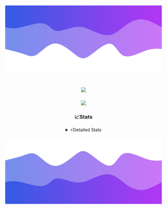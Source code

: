 ![Header](./header.png)
<div align="center">

<h1 align="center">
  <a href="https://git.io/typing-svg">
    <img src="https://readme-typing-svg.herokuapp.com/?lines=Hello,+There!+%F0%9F%91%8B;This+is+chicho.;Owner+on+Ocean;&center=true&size=25">
  </a>
</h1>
  
<p align="center">
  <img src="https://lanyard.cnrad.dev/api/852683595378196480" />
</p>

### 📈Stats
<details>
    <summary> ⚡Detailed Stats</summary>
    <br/>

<!--START_SECTION:waka-->
![Code Time](http://img.shields.io/badge/Code%20Time-1%2C101%20hrs%2051%20mins-blue)

![Profile Views](http://img.shields.io/badge/Profile%20Views-0-blue)

**🐱 My GitHub Data** 

> 📦 189.5 kB Used in GitHub's Storage 
 > 
> 🏆 0 Contributions in the Year 2025
 > 
> 🚫 Not Opted to Hire
 > 
> 📜 15 Public Repositories 
 > 
> 🔑 13 Private Repositories 
 > 
**I'm a Night 🦉** 

```text
🌞 Morning                24 commits          █░░░░░░░░░░░░░░░░░░░░░░░░   04.41 % 
🌆 Daytime                74 commits          ███░░░░░░░░░░░░░░░░░░░░░░   13.60 % 
🌃 Evening                240 commits         ███████████░░░░░░░░░░░░░░   44.12 % 
🌙 Night                  206 commits         █████████░░░░░░░░░░░░░░░░   37.87 % 
```
📅 **I'm Most Productive on Friday** 

```text
Monday                   29 commits          █░░░░░░░░░░░░░░░░░░░░░░░░   05.33 % 
Tuesday                  117 commits         █████░░░░░░░░░░░░░░░░░░░░   21.51 % 
Wednesday                85 commits          ████░░░░░░░░░░░░░░░░░░░░░   15.62 % 
Thursday                 74 commits          ███░░░░░░░░░░░░░░░░░░░░░░   13.60 % 
Friday                   128 commits         ██████░░░░░░░░░░░░░░░░░░░   23.53 % 
Saturday                 62 commits          ███░░░░░░░░░░░░░░░░░░░░░░   11.40 % 
Sunday                   49 commits          ██░░░░░░░░░░░░░░░░░░░░░░░   09.01 % 
```


📊 **This Week I Spent My Time On** 

```text
🕑︎ Time Zone: America/Argentina/Buenos_Aires

💬 Programming Languages: 
TypeScript               18 hrs 53 mins      ████████████████████░░░░░   79.79 % 
JavaScript               2 hrs 15 mins       ██░░░░░░░░░░░░░░░░░░░░░░░   09.51 % 
JSON                     1 hr 37 mins        ██░░░░░░░░░░░░░░░░░░░░░░░   06.84 % 
Python                   19 mins             ░░░░░░░░░░░░░░░░░░░░░░░░░   01.38 % 
HTML                     18 mins             ░░░░░░░░░░░░░░░░░░░░░░░░░   01.33 % 

🔥 Editors: 
Cursor                   23 hrs 40 mins      █████████████████████████   100.00 % 

🐱‍💻 Projects: 
ocean-backend            20 hrs 17 mins      █████████████████████░░░░   85.72 % 
front-electro-patagonia-m3 hrs 1 min         ███░░░░░░░░░░░░░░░░░░░░░░   12.80 % 
back-electro-patagonia-ma21 mins             ░░░░░░░░░░░░░░░░░░░░░░░░░   01.48 % 

💻 Operating System: 
Windows                  23 hrs 40 mins      █████████████████████████   100.00 % 
```

**I Mostly Code in JavaScript** 

```text
JavaScript               10 repos            ███████░░░░░░░░░░░░░░░░░░   27.78 % 
HTML                     7 repos             █████░░░░░░░░░░░░░░░░░░░░   19.44 % 
TypeScript               4 repos             ███░░░░░░░░░░░░░░░░░░░░░░   11.11 % 
Astro                    2 repos             █░░░░░░░░░░░░░░░░░░░░░░░░   05.56 % 
SCSS                     1 repo              █░░░░░░░░░░░░░░░░░░░░░░░░   02.78 % 
```




 Last Updated on 28/02/2025 09:17:19 UTC
<!--END_SECTION:waka-->
</details>

![Footer](./footer.png)
